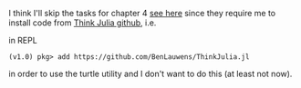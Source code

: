 I think I'll skip the tasks for chapter 4 [see here](https://benlauwens.github.io/ThinkJulia.jl/latest/book.html#_exercises_5) since they require me to install code from [Think Julia github](https://github.com/BenLauwens/ThinkJulia.jl), i.e.

in REPL

```
(v1.0) pkg> add https://github.com/BenLauwens/ThinkJulia.jl
```

in order to use the turtle utility and I don't want to do this (at least not now).
